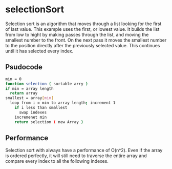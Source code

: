 # selectionSort

Selection sort is an algorithm that moves through a list looking for the first of last value.  This example uses the first, or lowest value. It builds the list from low to hight by making passes through the list, and moving the smallest number to the front.  On the next pass it moves the smallest number to the position directly after the previously selected value.  This continues until it has selected every index.

## Psudocode

```sh
min = 0
function selection ( sortable arry )
if min = array length
  return array
smallest = array[min]
  loop from i = min to array length; increment 1
    if i less than smallest
      swap indexes
    incremenet min
    return selection ( new Array )
```

## Performance

Selection sort with always have a performance of O(n^2).  Even if the array is ordered perfectly, it will still need to traverse the entire array and compare every index to all the following indexes.